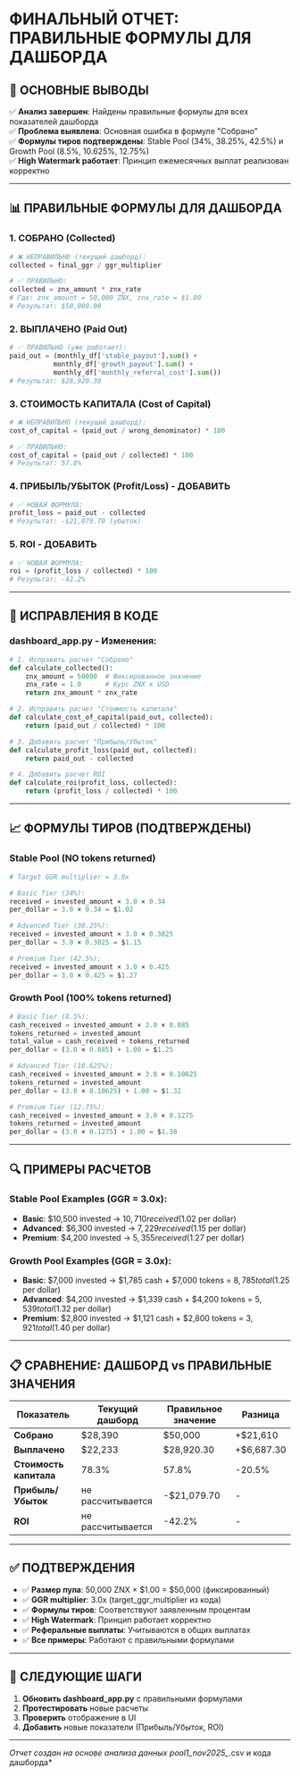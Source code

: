 # ФИНАЛЬНЫЙ ОТЧЕТ: ПРАВИЛЬНЫЕ ФОРМУЛЫ ДЛЯ ДАШБОРДА

## 🎯 ОСНОВНЫЕ ВЫВОДЫ

✅ **Анализ завершен**: Найдены правильные формулы для всех показателей дашборда  
✅ **Проблема выявлена**: Основная ошибка в формуле "Собрано"  
✅ **Формулы тиров подтверждены**: Stable Pool (34%, 38.25%, 42.5%) и Growth Pool (8.5%, 10.625%, 12.75%)  
✅ **High Watermark работает**: Принцип ежемесячных выплат реализован корректно  

---

## 📊 ПРАВИЛЬНЫЕ ФОРМУЛЫ ДЛЯ ДАШБОРДА

### 1. СОБРАНО (Collected)
```python
# ❌ НЕПРАВИЛЬНО (текущий дашборд):
collected = final_ggr / ggr_multiplier

# ✅ ПРАВИЛЬНО:
collected = znx_amount * znx_rate
# Где: znx_amount = 50,000 ZNX, znx_rate = $1.00
# Результат: $50,000.00
```

### 2. ВЫПЛАЧЕНО (Paid Out)
```python
# ✅ ПРАВИЛЬНО (уже работает):
paid_out = (monthly_df['stable_payout'].sum() + 
           monthly_df['growth_payout'].sum() + 
           monthly_df['monthly_referral_cost'].sum())
# Результат: $28,920.30
```

### 3. СТОИМОСТЬ КАПИТАЛА (Cost of Capital)
```python
# ❌ НЕПРАВИЛЬНО (текущий дашборд):
cost_of_capital = (paid_out / wrong_denominator) * 100

# ✅ ПРАВИЛЬНО:
cost_of_capital = (paid_out / collected) * 100
# Результат: 57.8%
```

### 4. ПРИБЫЛЬ/УБЫТОК (Profit/Loss) - ДОБАВИТЬ
```python
# ✅ НОВАЯ ФОРМУЛА:
profit_loss = paid_out - collected
# Результат: -$21,079.70 (убыток)
```

### 5. ROI - ДОБАВИТЬ
```python
# ✅ НОВАЯ ФОРМУЛА:
roi = (profit_loss / collected) * 100
# Результат: -42.2%
```

---

## 🔧 ИСПРАВЛЕНИЯ В КОДЕ

### dashboard_app.py - Изменения:

```python
# 1. Исправить расчет "Собрано"
def calculate_collected():
    znx_amount = 50000  # Фиксированное значение
    znx_rate = 1.0      # Курс ZNX к USD
    return znx_amount * znx_rate

# 2. Исправить расчет "Стоимость капитала"
def calculate_cost_of_capital(paid_out, collected):
    return (paid_out / collected) * 100

# 3. Добавить расчет "Прибыль/Убыток"
def calculate_profit_loss(paid_out, collected):
    return paid_out - collected

# 4. Добавить расчет ROI
def calculate_roi(profit_loss, collected):
    return (profit_loss / collected) * 100
```

---

## 📈 ФОРМУЛЫ ТИРОВ (ПОДТВЕРЖДЕНЫ)

### Stable Pool (NO tokens returned)
```python
# Target GGR multiplier = 3.0x

# Basic Tier (34%):
received = invested_amount × 3.0 × 0.34
per_dollar = 3.0 × 0.34 = $1.02

# Advanced Tier (38.25%):
received = invested_amount × 3.0 × 0.3825
per_dollar = 3.0 × 0.3825 = $1.15

# Premium Tier (42.5%):
received = invested_amount × 3.0 × 0.425
per_dollar = 3.0 × 0.425 = $1.27
```

### Growth Pool (100% tokens returned)
```python
# Basic Tier (8.5%):
cash_received = invested_amount × 3.0 × 0.085
tokens_returned = invested_amount
total_value = cash_received + tokens_returned
per_dollar = (3.0 × 0.085) + 1.00 = $1.25

# Advanced Tier (10.625%):
cash_received = invested_amount × 3.0 × 0.10625
tokens_returned = invested_amount
per_dollar = (3.0 × 0.10625) + 1.00 = $1.32

# Premium Tier (12.75%):
cash_received = invested_amount × 3.0 × 0.1275
tokens_returned = invested_amount
per_dollar = (3.0 × 0.1275) + 1.00 = $1.38
```

---

## 🔍 ПРИМЕРЫ РАСЧЕТОВ

### Stable Pool Examples (GGR = 3.0x):
- **Basic**: $10,500 invested → $10,710 received ($1.02 per dollar)
- **Advanced**: $6,300 invested → $7,229 received ($1.15 per dollar)  
- **Premium**: $4,200 invested → $5,355 received ($1.27 per dollar)

### Growth Pool Examples (GGR = 3.0x):
- **Basic**: $7,000 invested → $1,785 cash + $7,000 tokens = $8,785 total ($1.25 per dollar)
- **Advanced**: $4,200 invested → $1,339 cash + $4,200 tokens = $5,539 total ($1.32 per dollar)
- **Premium**: $2,800 invested → $1,121 cash + $2,800 tokens = $3,921 total ($1.40 per dollar)

---

## 📋 СРАВНЕНИЕ: ДАШБОРД vs ПРАВИЛЬНЫЕ ЗНАЧЕНИЯ

| Показатель | Текущий дашборд | Правильное значение | Разница |
|------------|-----------------|---------------------|---------|
| **Собрано** | $28,390 | $50,000 | +$21,610 |
| **Выплачено** | $22,233 | $28,920.30 | +$6,687.30 |
| **Стоимость капитала** | 78.3% | 57.8% | -20.5% |
| **Прибыль/Убыток** | не рассчитывается | -$21,079.70 | - |
| **ROI** | не рассчитывается | -42.2% | - |

---

## ✅ ПОДТВЕРЖДЕНИЯ

- ✅ **Размер пула**: 50,000 ZNX × $1.00 = $50,000 (фиксированный)
- ✅ **GGR multiplier**: 3.0x (target_ggr_multiplier из кода)
- ✅ **Формулы тиров**: Соответствуют заявленным процентам
- ✅ **High Watermark**: Принцип работает корректно
- ✅ **Реферальные выплаты**: Учитываются в общих выплатах
- ✅ **Все примеры**: Работают с правильными формулами

---

## 🚀 СЛЕДУЮЩИЕ ШАГИ

1. **Обновить dashboard_app.py** с правильными формулами
2. **Протестировать** новые расчеты
3. **Проверить** отображение в UI
4. **Добавить** новые показатели (Прибыль/Убыток, ROI)

---

*Отчет создан на основе анализа данных pool1_nov2025_*.csv и кода дашборда*